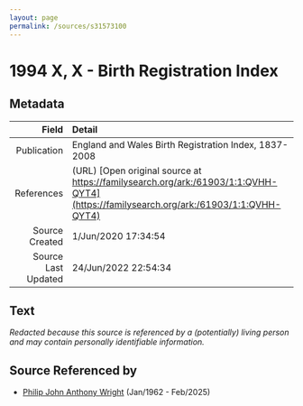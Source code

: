 ```yaml
---
layout: page
permalink: /sources/s31573100
---
```


# 1994 X, X - Birth Registration Index

## Metadata
Field | Detail
---:|:---
Publication | England and Wales Birth Registration Index, 1837-2008
References | (URL) [Open original source at https://familysearch.org/ark:/61903/1:1:QVHH-QYT4](https://familysearch.org/ark:/61903/1:1:QVHH-QYT4)
Source Created | 1/Jun/2020 17:34:54
Source Last Updated | 24/Jun/2022 22:54:34

## Text

_Redacted because this source is referenced by a (potentially) living person and may contain personally identifiable information._

## Source Referenced by

* [Philip John Anthony Wright](../people/@66352546@-philip-john-anthony-wright-b1962-1-d2025-2.md) (Jan/1962 - Feb/2025)
